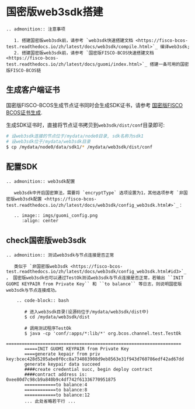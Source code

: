 # 国密版web3sdk搭建

```eval_rst
.. admonition:: 注意事项

   1. 搭建国密版web3sdk前，请参考 `web3sdk快速搭建文档 <https://fisco-bcos-test.readthedocs.io/zh/latest/docs/web3sdk/compile.html>`_ 编译web3sdk;
   2. 搭建国密版web3sdk前，请参考 `国密版FISCO-BCOS快速搭建文档 <https://fisco-bcos-test.readthedocs.io/zh/latest/docs/guomi/index.html>`_ 搭建一条可用的国密版FISCO-BCOS链

```

## 生成客户端证书

国密版FISCO-BCOS生成节点证书同时会生成SDK证书，请参考 [国密版FISCO BCOS证书生成](https://fisco-bcos-test.readthedocs.io/zh/latest/docs/guomi/gen_cert.html#id4).

生成SDK证书时，直接将节点证书拷贝到`web3sdk/dist/conf`目录即可:

```bash
# 设web3sdk连接的节点位于/mydata/node0目录, sdk名称为sdk1
# 设web3sdk位于/mydata/web3sdk目录
$ cp /mydata/node0/data/sdk1/* /mydata/web3sdk/dist/conf
```


## 配置SDK

```eval_rst
.. admonition:: web3sdk配置

   web3sdk中开启国密算法，需要将 `encryptType` 选项设置为1，其他选项参考 `非国密版web3sdk配置 <https://fisco-bcos-test.readthedocs.io/zh/latest/docs/web3sdk/config_web3sdk.html#>`_：

   .. image:: imgs/guomi_config.png
      :align: center

```


## check国密版web3sdk

```eval_rst
.. admonition:: 测试web3sdk与节点连接是否正常

   类似于 `非国密版web3sdk <https://fisco-bcos-test.readthedocs.io/zh/latest/docs/web3sdk/config_web3sdk.html#id3>`_ ， 国密版web3sdk也可以通过TestOk测试web3sdk与节点连接是否正常，若输出 ``INIT GUOMI KEYPAIR from Private Key`` 和 ``to balance`` 等日志，则说明国密版web3sdk与节点连接成功。

    .. code-block:: bash
    
       # 进入web3sdk目录(设源码位于/mydata/web3sdk/dist中)
       $ cd /mydata/web3sdk/dist
       
       # 调用测试程序TestOk
       $ java -cp 'conf/:apps/*:lib/*' org.bcos.channel.test.TestOk
       ===================================================================
       =====INIT GUOMI KEYPAIR from Private Key
       ====generate kepair from priv key:bcec428d5205abe0f0cc8a734083908d9eb8563e31f943d760786edf42ad67dd
       generate keypair data succeed
       ####create credential succ, begin deploy contract
       ####contract address is: 0xee80d7c98cb9a840b9c4df742f61336770951875
       ============to balance:4
       ============to balance:8
       ============to balance:12
       ... 此处省略若干行 ...

```

